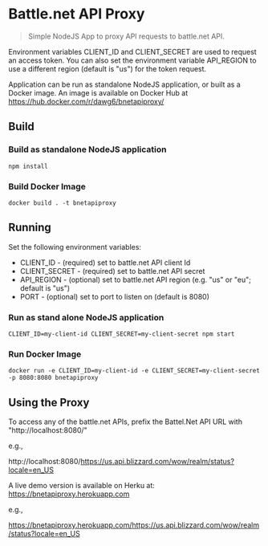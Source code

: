 # Battle.net API Proxy

> Simple NodeJS App to proxy API requests to battle.net API. 

Environment variables CLIENT_ID and CLIENT_SECRET 
are used to request an access token. You can also set the environment variable API_REGION to use a different region (default is "us") for the token request.

Application can be run as standalone NodeJS application, or built as a Docker image. An image is available on Docker Hub at https://hub.docker.com/r/dawg6/bnetapiproxy/

## Build

### Build as standalone NodeJS application

```
npm install
```

### Build Docker Image

```
docker build . -t bnetapiproxy
```

## Running 

Set the following environment variables:

* CLIENT_ID - (required) set to battle.net API client Id 
* CLIENT_SECRET - (required) set to battle.net API secret 
* API_REGION - (optional) set to battle.net API region (e.g. "us" or "eu"; default is "us")
* PORT - (optional) set to port to listen on (default is 8080)

### Run as stand alone NodeJS application

```
CLIENT_ID=my-client-id CLIENT_SECRET=my-client-secret npm start
```

### Run Docker Image

```
docker run -e CLIENT_ID=my-client-id -e CLIENT_SECRET=my-client-secret -p 8080:8080 bnetapiproxy
```

## Using the Proxy

To access any of the battle.net APIs, prefix the Battel.Net API URL with "http://localhost:8080/"

e.g.,

http://localhost:8080/https://us.api.blizzard.com/wow/realm/status?locale=en_US


A live demo version is available on Herku at: https://bnetapiproxy.herokuapp.com

e.g.,

https://bnetapiproxy.herokuapp.com/https://us.api.blizzard.com/wow/realm/status?locale=en_US

